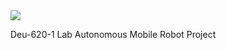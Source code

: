 <img src="https://capsule-render.vercel.app/api?type=rounded&color=282C34&height=160&section=header&text=Autonomous%20Mobile%20Robot&fontSize=40&fontColor=FFFFFF&desc=Powered%20by%20ROS&descAlignY=75&descAlign=50&animation=fadeIn&iconColor=00BCD4" />





Deu-620-1 Lab Autonomous Mobile Robot Project
